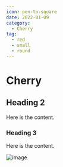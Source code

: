 ```yaml
---
icon: pen-to-square
date: 2022-01-09
category:
  - Cherry
tag:
  - red
  - small
  - round
---
```


# Cherry

## Heading 2

Here is the content.

### Heading 3

Here is the content.

![image](https://vip.123pan.cn/1844935313/obsidian/blog-logo.jpg)
